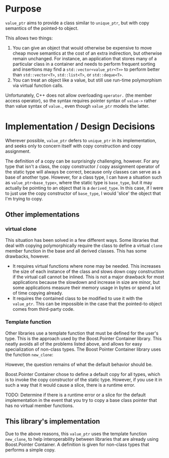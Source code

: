 # Purpose

`value_ptr` aims to provide a class similar to `unique_ptr`, but with copy semantics of the pointed-to object.

This allows two things:

1. You can give an object that would otherwise be expensive to move cheap move semantics at the cost of an extra indirection, but otherwise remain unchanged. For instance, an application that stores many of a particular class in a container and needs to perform frequent sorting and insertions may find a `std::vector<value_ptr<T>>` to perform better than `std::vector<T>`, `std::list<T>`, or `std::deque<T>`.
2. You can treat an object like a value, but still use run-time polymorphism via virtual function calls.

Unfortunately, C++ does not allow overloading `operator.` (the member access operator), so the syntax requires pointer syntax of `value->` rather than value syntax of `value.`, even though `value_ptr` models the latter.

# Implementation / Design Decisions

Wherever possible, `value_ptr` defers to `unique_ptr` in its implementation, and seeks only to concern itself with copy construction and copy assignment.

The definition of a copy can be surprisingly challenging, however. For any type that isn't a class, the copy constructor / copy assignment operator of the static type will always be correct, because only classes can serve as a base of another type. However, for a class type, I can have a situation such as `value_ptr<base_type>`, where the static type is `base_type`, but it may actually be pointing to an object that is a `derived_type`. In this case, if I were to just use the copy constructor of `base_type`, I would 'slice' the object that I'm trying to copy.

## Other implementations


### virtual clone

This situation has been solved in a few different ways. Some libraries that deal with copying polymorphically require the class to define a virtual `clone` member function in the base and all derived classes. This has some drawbacks, however.

* It requires virtual functions where none may be needed. This increases the size of each instance of the class and slows down copy construction if the virtual call cannot be inlined. This is not a major drawback for most applications because the slowdown and increase in size are minor, but some applications measure their memory usage in bytes or spend a lot of time copying already.
* It requires the contained class to be modified to use it with the `value_ptr`. This can be impossible in the case that the pointed-to object comes from third-party code.


### Template function

Other libraries use a template function that must be defined for the user's type. This is the approach used by the Boost.Pointer Container library. This neatly avoids all of the problems listed above, and allows for easy specialization of non-class types. The Boost Pointer Container library uses the function `new_clone`:

However, the question remains of what the default behavior should be.

Boost.Pointer Container chose to define a default copy for all types, which is to invoke the copy constructor of the static type. However, if you use it in such a way that it would cause a slice, there is a runtime error.

TODO: Determine if there is a runtime error or a slice for the default implementation in the event that you try to copy a base class pointer that has no virtual member functions.

## This library's implementation

Due to the above reasons, this `value_ptr` uses the template function `new_clone`, to help interoperability between libraries that are already using Boost.Pointer Container. A definition is given for non-class types that performs a simple copy.
